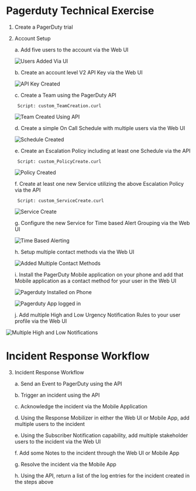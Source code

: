# Pagerduty Technical Exercise

1. Create a PagerDuty trial

2. Account Setup

	a. Add five users to the account via the Web UI

	![Users Added Via UI](https://i.imgur.com/1eXyoE3.png)

	b. Create an account level V2 API Key via the Web UI

	![API Key Created](https://i.imgur.com/BH8XBDO.png)

	c. Create a Team using the PagerDuty API

		Script: custom_TeamCreation.curl

	![Team Created Using API](https://i.imgur.com/k4CzBlP.png)


	d. Create a simple On Call Schedule with multiple users via the Web UI

	![Schedule Created](https://i.imgur.com/2Qy6Ms4.png)

	e. Create an Escalation Policy including at least one Schedule via the API

		Script: custom_PolicyCreate.curl

	![Policy Created](https://i.imgur.com/AMcpmJF.png)

	f. Create at least one new Service utilizing the above Escalation Policy via the API

		Script: custom_ServiceCreate.curl

	![Service Create](https://i.imgur.com/LF9348J.png)

	g. Configure the new Service for Time based Alert Grouping via the Web UI

	![Time Based Alerting](https://i.imgur.com/CScqBUs.png)

	h. Setup multiple contact methods via the Web UI

	![Added Multiple Contact Methods](https://i.imgur.com/fBLtVRz.png)

	i. Install the PagerDuty Mobile application on your phone and add that Mobile application as a contact method for your user in the Web UI

	![Pagerduty Installed on Phone](https://i.imgur.com/2nzYUbQ.png) 

	![Pagerduty App logged in](https://i.imgur.com/WuDb9cv.png)

	j. Add multiple High and Low Urgency Notification Rules to your user profile via the Web UI

![Multiple High and Low Notifications](https://i.imgur.com/4zceAr6.png)


# Incident Response Workflow

3. Incident Response Workflow

	a. Send an Event to PagerDuty using the API

	b. Trigger an incident using the API

	c. Acknowledge the incident via the Mobile Application

	d. Using the Response Mobilizer in either the Web UI or Mobile App, add multiple users to the incident

	e. Using the Subscriber Notification capability, add multiple stakeholder users to the incident via the Web UI

	f. Add some Notes to the incident through the Web UI or Mobile App

	g. Resolve the incident via the Mobile App

	h. Using the API, return a list of the log entries for the incident created in the steps above